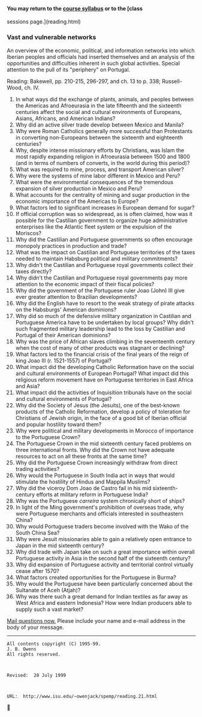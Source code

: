 ####  You may return to the [course syllabus](syllabus.html) or to the [class
sessions page.](reading.html)

### Vast and vulnerable networks

An overview of the economic, political, and information networks into which
Iberian peoples and officials had inserted themselves and an analysis of the
opportunities and difficulties inherent in such global activities. Special
attention to the pull of its "periphery" on Portugal.

Reading: Bakewell, pp. 210-215, 296-297, and ch. 13 to p. 338; Russell-Wood,
ch. IV.

  1. In what ways did the exchange of plants, animals, and peoples between the Americas and Afroeurasia in the late fifteenth and the sixteenth centuries affect the social and cultural environments of Europeans, Asians, Africans, and American Indians? 
  2. Why did an active silver trade develop between Mexico and Manila? 
  3. Why were Roman Catholics generally more successful than Protestants in converting non-Europeans between the sixteenth and eighteenth centuries? 
  4. Why, despite intense missionary efforts by Christians, was Islam the most rapidly expanding religion in Afroeurasia between 1500 and 1800 (and in terms of numbers of converts, in the world during this period)? 
  5. What was required to mine, process, and transport American silver? 
  6. Why were the systems of mine labor different in Mexico and Peru? 
  7. What were the environmental consequences of the tremendous expansion of silver production in Mexico and Peru? 
  8. What accounts for the centrality of mining and sugar production in the economic importance of the Americas to Europe? 
  9. What factors led to significant increases in European demand for sugar? 
  10. If official corruption was so widespread, as is often claimed, how was it possible for the Castilian government to organize huge administrative enterprises like the Atlantic fleet system or the expulsion of the Moriscos? 
  11. Why did the Castilian and Portuguese governments so often encourage monopoly practices in production and trade? 
  12. What was the impact on Castilian and Portuguese territories of the taxes needed to maintain Habsburg political and military commitments? 
  13. Why didn't the Castilian and Portuguese royal governments collect their taxes directly? 
  14. Why didn't the Castilian and Portuguese royal governments pay more attention to the economic impact of their fiscal policies? 
  15. Why did the government of the Portuguese ruler Joao (John) III give ever greater attention to Brazilian developments? 
  16. Why did the English have to resort to the weak strategy of pirate attacks on the Habsburgs' American dominions? 
  17. Why did so much of the defensive military organization in Castilian and Portuguese America have to be undertaken by local groups? Why didn't such fragmented military leadership lead to the loss by Castilian and Portugal of their American dominions? 
  18. Why was the price of African slaves climbing in the seventeenth century when the cost of many of other products was stagnant or declining? 
  19. What factors led to the financial crisis of the final years of the reign of king Joao III (r. 1521-1557) of Portugal? 
  20. What impact did the developing Catholic Reformation have on the social and cultural environments of European Portugal? What impact did this religious reform movement have on Portuguese territories in East Africa and Asia? 
  21. What impact did the activities of Inquisition tribunals have on the social and cultural environments of Portugal? 
  22. Why did the Society of Jesus (the Jesuits), one of the best-known products of the Catholic Reformation, develop a policy of toleration for Christians of Jewish origin, in the face of a good bit of Iberian official and popular hostility toward them? 
  23. Why were political and military developments in Morocco of importance to the Portuguese Crown? 
  24. The Portuguese Crown in the mid sixteenth century faced problems on three international fronts. Why did the Crown not have adequate resources to act on all these fronts at the same time? 
  25. Why did the Portuguese Crown increasingly withdraw from direct trading activities? 
  26. Why would the Portuguese in South India act in ways that would stimulate the hostility of Hindus and Mappila Muslims? 
  27. Why did the viceroy Dom Joao de Castro fail in his mid sixteenth-century efforts at military reform in Portuguese India? 
  28. Why was the Portuguese _carreira_ system chronically short of ships? 
  29. In light of the Ming government's prohibition of overseas trade, why were Portuguese merchants and officials interested in southeastern China? 
  30. Why would Portuguese traders become involved with the Wako of the South China Sea? 
  31. Why were Jesuit missionaries able to gain a relatively open entrance to Japan in the mid sixteenth century? 
  32. Why did trade with Japan take on such a great importance within overall Portuguese activity in Asia in the second half of the sixteenth century? 
  33. Why did expansion of Portuguese activity and territorial control virtually cease after 1570? 
  34. What factors created opportunities for the Portuguese in Burma? 
  35. Why would the Portuguese have been particularly concerned about the Sultanate of Aceh (Atjah)? 
  36. Why was there such a great demand for Indian textiles as far away as West Africa and eastern Indonesia? How were Indian producers able to supply such a vast market? 

[Mail questions now.](mailto:owenjack@isu.edu) Please include your name and
e-mail address in the body of your message.

* * *
    
    
    All contents copyright (C) 1995-99.
    J. B. Owens
    All rights reserved.
    
    
    
    Revised:  28 July 1999
    
    
    
    URL:  http://www.isu.edu/~owenjack/spemp/reading.21.html
    



